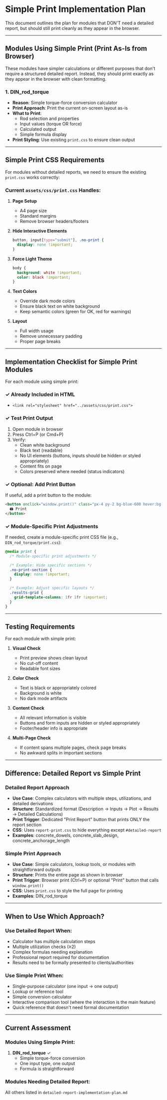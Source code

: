 # Simple Print Implementation Plan

This document outlines the plan for modules that DON'T need a detailed report, but should still print cleanly as they appear in the browser.

---

## Modules Using Simple Print (Print As-Is from Browser)

These modules have simpler calculations or different purposes that don't require a structured detailed report. Instead, they should print exactly as they appear in the browser with clean formatting.

### 1. DIN_rod_torque
- **Reason**: Simple torque-force conversion calculator
- **Print Approach**: Print the current on-screen layout as-is
- **What to Print**:
  - Rod selection and properties
  - Input values (torque OR force)
  - Calculated output
  - Simple formula display
- **Print Styling**: Use existing `print.css` to ensure clean output

---

## Simple Print CSS Requirements

For modules without detailed reports, we need to ensure the existing `print.css` works correctly:

### Current `assets/css/print.css` Handles:

1. **Page Setup**
   - A4 page size
   - Standard margins
   - Remove browser headers/footers

2. **Hide Interactive Elements**
   ```css
   button, input[type="submit"], .no-print {
     display: none !important;
   }
   ```

3. **Force Light Theme**
   ```css
   body {
     background: white !important;
     color: black !important;
   }
   ```

4. **Text Colors**
   - Override dark mode colors
   - Ensure black text on white background
   - Keep semantic colors (green for OK, red for warnings)

5. **Layout**
   - Full width usage
   - Remove unnecessary padding
   - Proper page breaks

---

## Implementation Checklist for Simple Print Modules

For each module using simple print:

### ✓ Already Included in HTML
- `<link rel="stylesheet" href="../assets/css/print.css">`

### ✓ Test Print Output
1. Open module in browser
2. Press Ctrl+P (or Cmd+P)
3. Verify:
   - Clean white background
   - Black text (readable)
   - No UI elements (buttons, inputs should be hidden or styled appropriately)
   - Content fits on page
   - Colors preserved where needed (status indicators)

### ✓ Optional: Add Print Button
If useful, add a print button to the module:
```html
<button onclick="window.print()" class="px-4 py-2 bg-blue-600 hover:bg-blue-700 text-white rounded-lg print:hidden">
  🖨️ Print
</button>
```

### ✓ Module-Specific Print Adjustments

If needed, create a module-specific print CSS file (e.g., `DIN_rod_torque/print.css`):

```css
@media print {
  /* Module-specific print adjustments */

  /* Example: Hide specific sections */
  .no-print-section {
    display: none !important;
  }

  /* Example: Adjust specific layouts */
  .results-grid {
    grid-template-columns: 1fr 1fr !important;
  }
}
```

---

## Testing Requirements

For each module with simple print:

1. **Visual Check**
   - Print preview shows clean layout
   - No cut-off content
   - Readable font sizes

2. **Color Check**
   - Text is black or appropriately colored
   - Background is white
   - No dark mode artifacts

3. **Content Check**
   - All relevant information is visible
   - Buttons and form inputs are hidden or styled appropriately
   - Footer/header info is appropriate

4. **Multi-Page Check**
   - If content spans multiple pages, check page breaks
   - No awkward splits in important sections

---

## Difference: Detailed Report vs Simple Print

### Detailed Report Approach
- **Use Case**: Complex calculators with multiple steps, utilizations, and detailed derivations
- **Structure**: Standardized format (Description → Inputs → Plot → Results → Detailed Calculations)
- **Print Trigger**: Dedicated "Print Report" button that prints ONLY the report section
- **CSS**: Uses `report-print.css` to hide everything except `#detailed-report`
- **Examples**: concrete_dowels, concrete_slab_design, concrete_anchorage_length

### Simple Print Approach
- **Use Case**: Simple calculators, lookup tools, or modules with straightforward outputs
- **Structure**: Prints the entire page as shown in browser
- **Print Trigger**: Browser print (Ctrl+P) or optional "Print" button that calls `window.print()`
- **CSS**: Uses `print.css` to style the full page for printing
- **Examples**: DIN_rod_torque

---

## When to Use Which Approach?

### Use Detailed Report When:
- Calculator has multiple calculation steps
- Multiple utilization checks (≥2)
- Complex formulas needing explanation
- Professional report required for documentation
- Results need to be formally presented to clients/authorities

### Use Simple Print When:
- Single-purpose calculator (one input → one output)
- Lookup or reference tool
- Simple conversion calculator
- Interactive comparison tool (where the interaction is the main feature)
- Quick reference that doesn't need formal documentation

---

## Current Assessment

### Modules Using Simple Print:
1. **DIN_rod_torque** ✓
   - Simple torque-force conversion
   - One input type, one output
   - Formula is straightforward

### Modules Needing Detailed Report:
All others listed in `detailed-report-implementation-plan.md`
